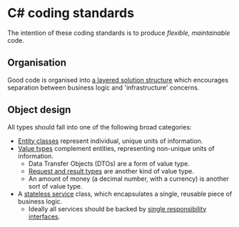 # C# coding standards
The intention of these coding standards is to produce *flexible, maintainable* code.

## Organisation
Good code is organised into [a layered solution structure] which encourages separation between business logic and 'infrastructure' concerns.

[a layered solution structure]: SolutionStructure.md

## Object design
All types should fall into one of the following broad categories:

* [Entity classes] represent individual, unique units of information.
* [Value types] complement entities, representing non-unique units of information.
    * Data Transfer Objects (DTOs) are a form of value type.
    * [Request and result types] are another kind of value type.
    * An amount of money (a decimal number, with a currency) is another sort of value type.
* A [stateless service] class, which encapsulates a single, reusable piece of business logic.
    * Ideally all services should be backed by [single responsibility interfaces].

[Entity classes]: DomainEntities.md
[Value types]: ValueTypes.md
[Request and result types]: RequestAndResultTypes.md
[single responsibility interfaces]: SingleResponsibilityInterfaces.md
[Stateless service]: StatelessServices.md
